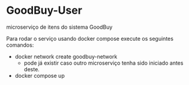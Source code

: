 # GoodBuy-User

microserviço de itens do sistema GoodBuy

Para rodar o serviço usando docker compose execute os seguintes comandos:
- docker network create goodbuy-network
    - pode já existir caso outro microserviço tenha sido iniciado antes deste.
- docker compose up